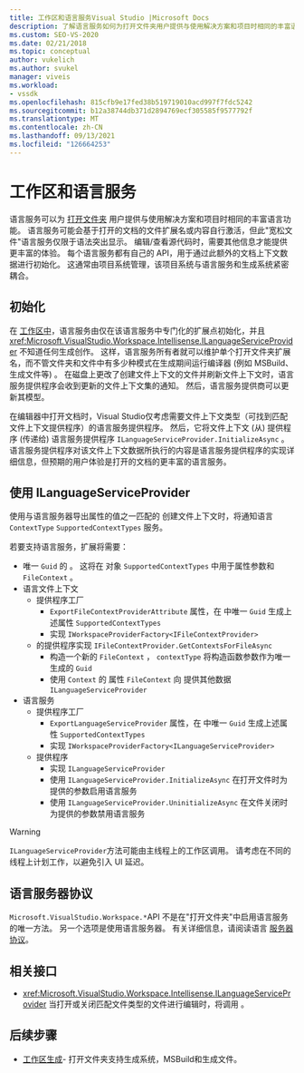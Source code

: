 ```yaml
---
title: 工作区和语言服务Visual Studio |Microsoft Docs
description: 了解语言服务如何为打开文件夹用户提供与使用解决方案和项目时相同的丰富语言功能。
ms.custom: SEO-VS-2020
ms.date: 02/21/2018
ms.topic: conceptual
author: vukelich
ms.author: svukel
manager: viveis
ms.workload:
- vssdk
ms.openlocfilehash: 815cfb9e17fed38b519719010acd997f7fdc5242
ms.sourcegitcommit: b12a38744db371d2894769ecf305585f9577792f
ms.translationtype: MT
ms.contentlocale: zh-CN
ms.lasthandoff: 09/13/2021
ms.locfileid: "126664253"
---
```

# <a name="workspaces-and-language-services"></a>工作区和语言服务

语言服务可以为 [打开文件夹](../ide/develop-code-in-visual-studio-without-projects-or-solutions.md) 用户提供与使用解决方案和项目时相同的丰富语言功能。 语言服务可能会基于打开的文档的文件扩展名或内容自行激活，但此"宽松文件"语言服务仅限于语法突出显示。 编辑/查看源代码时，需要其他信息才能提供更丰富的体验。 每个语言服务都有自己的 API，用于通过此额外的文档上下文数据进行初始化。 这通常由项目系统管理，该项目系统与语言服务和生成系统紧密耦合。

## <a name="initialization"></a>初始化

在 [工作区中](workspaces.md)，语言服务由仅在该语言服务中专门化的扩展点初始化，并且 <xref:Microsoft.VisualStudio.Workspace.Intellisense.ILanguageServiceProvider> 不知道任何生成创作。 这样，语言服务所有者就可以维护单个打开文件夹扩展名，而不管文件夹和文件中有多少种模式在生成期间运行编译器 (例如 MSBuild、生成文件等) 。 在磁盘上更改了创建文件上下文的文件并刷新文件上下文时，语言服务提供程序会收到更新的文件上下文集的通知。 然后，语言服务提供商可以更新其模型。

在编辑器中打开文档时，Visual Studio仅考虑需要文件上下文类型（可找到匹配文件上下文提供程序）的语言服务提供程序。 然后，它将文件上下文 (从) 提供程序 (传递给) 语言服务提供程序 `ILanguageServiceProvider.InitializeAsync` 。 语言服务提供程序对该文件上下文数据所执行的内容是语言服务提供程序的实现详细信息，但预期的用户体验是打开的文档的更丰富的语言服务。

## <a name="using-ilanguageserviceprovider"></a>使用 ILanguageServiceProvider

使用与语言服务器导出属性的值之一匹配的 创建文件上下文时，将通知语言 `ContextType` `SupportedContextTypes` 服务。

若要支持语言服务，扩展将需要：

- 唯一 `Guid` 的 。 这将在 对象 `SupportedContextTypes` 中用于属性参数和 `FileContext` 。
- 语言文件上下文
  - 提供程序工厂
    - `ExportFileContextProviderAttribute` 属性，在 中唯一 `Guid` 生成上述属性 `SupportedContextTypes`
    - 实现 `IWorkspaceProviderFactory<IFileContextProvider>`
  - 的提供程序实现 `IFileContextProvider.GetContextsForFileAsync`
    - 构造一个新的 `FileContext` ， `contextType` 将构造函数参数作为唯一生成的 `Guid`
    - 使用 `Context` 的 属性 `FileContext` 向 提供其他数据 `ILanguageServiceProvider`
- 语言服务
  - 提供程序工厂
    - `ExportLanguageServiceProvider` 属性，在 中唯一 `Guid` 生成上述属性 `SupportedContextTypes`
    - 实现 `IWorkspaceProviderFactory<ILanguageServiceProvider>`
  - 提供程序
    - 实现 `ILanguageServiceProvider`
    - 使用 `ILanguageServiceProvider.InitializeAsync` 在打开文件时为提供的参数启用语言服务
    - 使用 `ILanguageServiceProvider.UninitializeAsync` 在文件关闭时为提供的参数禁用语言服务

>[!WARNING]
>`ILanguageServiceProvider`方法可能由主线程上的工作区调用。 请考虑在不同的线程上计划工作，以避免引入 UI 延迟。

## <a name="language-server-protocol"></a>语言服务器协议

`Microsoft.VisualStudio.Workspace.*`API 不是在"打开文件夹"中启用语言服务的唯一方法。 另一个选项是使用语言服务器。 有关详细信息，请阅读语言 [服务器协议](language-server-protocol.md)。

## <a name="related-interfaces"></a>相关接口

- <xref:Microsoft.VisualStudio.Workspace.Intellisense.ILanguageServiceProvider> 当打开或关闭匹配文件类型的文件进行编辑时，将调用 。

## <a name="next-steps"></a>后续步骤

* [工作区生成](workspace-build.md)- 打开文件夹支持生成系统，MSBuild和生成文件。